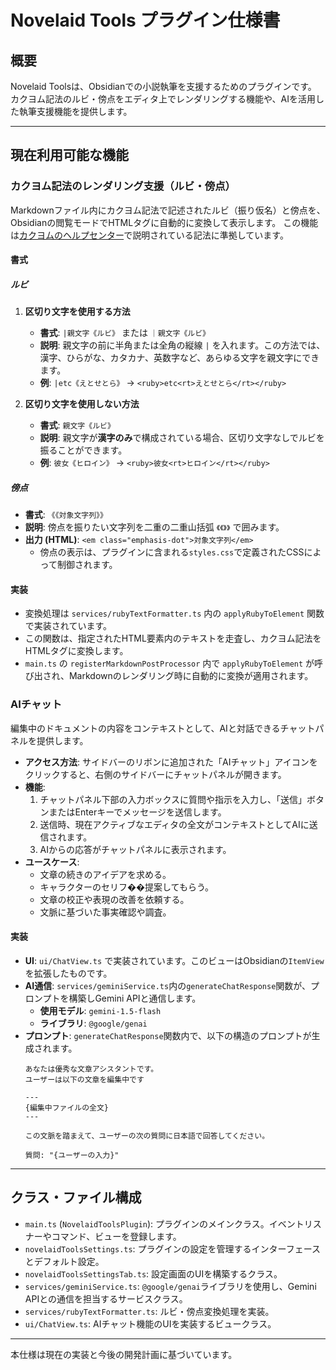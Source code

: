 # Novelaid Tools プラグイン仕様書

## 概要

Novelaid Toolsは、Obsidianでの小説執筆を支援するためのプラグインです。
カクヨム記法のルビ・傍点をエディタ上でレンダリングする機能や、AIを活用した執筆支援機能を提供します。

---

## 現在利用可能な機能

### カクヨム記法のレンダリング支援（ルビ・傍点）

Markdownファイル内にカクヨム記法で記述されたルビ（振り仮名）と傍点を、Obsidianの閲覧モードでHTMLタグに自動的に変換して表示します。
この機能は[カクヨムのヘルプセンター](https://kakuyomu.jp/help/entry/notation)で説明されている記法に準拠しています。

#### 書式

##### ルビ

1.  **区切り文字を使用する方法**
    -   **書式**: `|親文字《ルビ》` または `｜親文字《ルビ》`
    -   **説明**: 親文字の前に半角または全角の縦線 `|` を入れます。この方法では、漢字、ひらがな、カタカナ、英数字など、あらゆる文字を親文字にできます。
    -   **例**: `|etc《えとせとら》` → `<ruby>etc<rt>えとせとら</rt></ruby>`

2.  **区切り文字を使用しない方法**
    -   **書式**: `親文字《ルビ》`
    -   **説明**: 親文字が**漢字のみ**で構成されている場合、区切り文字なしでルビを振ることができます。
    -   **例**: `彼女《ヒロイン》` → `<ruby>彼女<rt>ヒロイン</rt></ruby>`

##### 傍点

-   **書式**: `《《対象文字列》》`
-   **説明**: 傍点を振りたい文字列を二重の二重山括弧 `《《》》` で囲みます。
-   **出力 (HTML)**: `<em class="emphasis-dot">対象文字列</em>`
    -   傍点の表示は、プラグインに含まれる`styles.css`で定義されたCSSによって制御されます。

#### 実装

-   変換処理は `services/rubyTextFormatter.ts` 内の `applyRubyToElement` 関数で実装されています。
-   この関数は、指定されたHTML要素内のテキストを走査し、カクヨム記法をHTMLタグに変換します。
-   `main.ts` の `registerMarkdownPostProcessor` 内で `applyRubyToElement` が呼び出され、Markdownのレンダリング時に自動的に変換が適用されます。

### AIチャット

編集中のドキュメントの内容をコンテキストとして、AIと対話できるチャットパネルを提供します。

- **アクセス方法**: サイドバーのリボンに追加された「AIチャット」アイコンをクリックすると、右側のサイドバーにチャットパネルが開きます。
- **機能**:
    1.  チャットパネル下部の入力ボックスに質問や指示を入力し、「送信」ボタンまたはEnterキーでメッセージを送信します。
    2.  送信時、現在アクティブなエディタの全文がコンテキストとしてAIに送信されます。
    3.  AIからの応答がチャットパネルに表示されます。
- **ユースケース**:
    -   文章の続きのアイデアを求める。
    -   キャラクターのセリフ��提案してもらう。
    -   文章の校正や表現の改善を依頼する。
    -   文脈に基づいた事実確認や調査。

#### 実装

-   **UI**: `ui/ChatView.ts` で実装されています。このビューはObsidianの`ItemView`を拡張したものです。
-   **AI通信**: `services/geminiService.ts`内の`generateChatResponse`関数が、プロンプトを構築しGemini APIと通信します。
    -   **使用モデル**: `gemini-1.5-flash`
    -   **ライブラリ**: `@google/genai`
-   **プロンプト**: `generateChatResponse`関数内で、以下の構造のプロンプトが生成されます。
    ```
    あなたは優秀な文章アシスタントです。
    ユーザーは以下の文章を編集中です

    ---
    {編集中ファイルの全文}
    ---

    この文脈を踏まえて、ユーザーの次の質問に日本語で回答してください。

    質問: "{ユーザーの入力}"
    ```

---

## クラス・ファイル構成

- `main.ts` (`NovelaidToolsPlugin`): プラグインのメインクラス。イベントリスナーやコマンド、ビューを登録します。
- `novelaidToolsSettings.ts`: プラグインの設定を管理するインターフェースとデフォルト設定。
- `novelaidToolsSettingsTab.ts`: 設定画面のUIを構築するクラス。
- `services/geminiService.ts`: `@google/genai`ライブラリを使用し、Gemini APIとの通信を担当するサービスクラス。
- `services/rubyTextFormatter.ts`: ルビ・傍点変換処理を実装。
- `ui/ChatView.ts`: AIチャット機能のUIを実装するビュークラス。

---

本仕様は現在の実装と今後の開発計画に基づいています。
